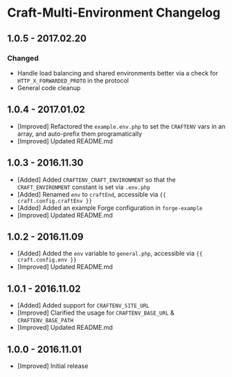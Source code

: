 # Craft-Multi-Environment Changelog

## 1.0.5 - 2017.02.20
### Changed
* Handle load balancing and shared environments better via a check for `HTTP_X_FORWARDED_PROTO` in the protocol
* General code cleanup

## 1.0.4 - 2017.01.02

* [Improved] Refactored the `example.env.php` to set the `CRAFTENV` vars in an array, and auto-prefix them programatically
* [Improved] Updated README.md

## 1.0.3 - 2016.11.30

* [Added] Added `CRAFTENV_CRAFT_ENVIRONMENT` so that the `CRAFT_ENVIRONMENT` constant is set via `.env.php`
* [Added] Renamed `env` to `craftEnd`, accessible via `{{ craft.config.craftEnv }}`
* [Added] Added an example Forge configuration in `forge-example`
* [Improved] Updated README.md

## 1.0.2 - 2016.11.09

* [Added] Added the `env` variable to `general.php`, accessible via `{{ craft.config.env }}`
* [Improved] Updated README.md

## 1.0.1 - 2016.11.02

* [Added] Added support for `CRAFTENV_SITE_URL`
* [Improved] Clarified the usage for `CRAFTENV_BASE_URL` & `CRAFTENV_BASE_PATH`
* [Improved] Updated README.md

## 1.0.0 - 2016.11.01

* [Improved] Initial release
